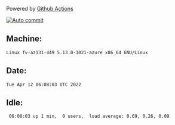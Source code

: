Powered by [Github Actions](https://github.com/features/actions)

[![Auto commit](https://github.com/gyfary/workstation/workflows/Auto%20commit/badge.svg)](https://github.com/gyfary/workstation/actions?query=workflow%3A%22Auto+commit%22)

## Machine:
```
Linux fv-az131-449 5.13.0-1021-azure x86_64 GNU/Linux
```
## Date:
```
Tue Apr 12 06:08:03 UTC 2022
```
## Idle:
```
 06:08:03 up 1 min,  0 users,  load average: 0.69, 0.26, 0.09
```
